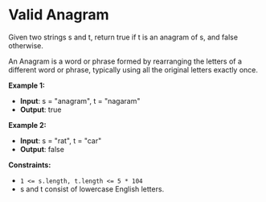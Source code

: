 # Valid Anagram

Given two strings s and t, return true if t is an anagram of s, and false otherwise.

An Anagram is a word or phrase formed by rearranging the letters of a different word or phrase, typically using all the original letters exactly once.

**Example 1:**

- **Input**: s = "anagram", t = "nagaram"
- **Output**: true

**Example 2:**

- **Input**: s = "rat", t = "car"
- **Output**: false

**Constraints:**

- ``1 <= s.length, t.length <= 5 * 104``
- s and t consist of lowercase English letters.
